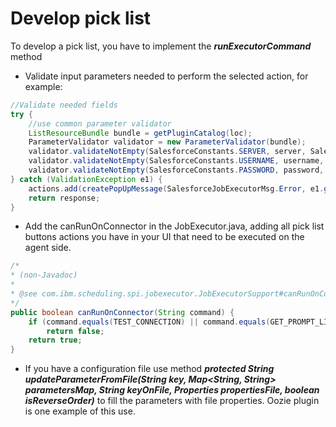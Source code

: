 # Develop pick list
To develop a pick list, you have to implement the **_runExecutorCommand_** method

- Validate input parameters needed to perform the selected action, for example:  
```java
//Validate needed fields
try {
    //use common parameter validator
    ListResourceBundle bundle = getPluginCatalog(loc);               
    ParameterValidator validator = new ParameterValidator(bundle);           
    validator.validateNotEmpty(SalesforceConstants.SERVER, server, SalesforceJobExecutorMsg.AWKSAF009E_MISSING_SERVER );
    validator.validateNotEmpty(SalesforceConstants.USERNAME, username, SalesforceJobExecutorMsg.AWKSAF010E_MISSING_USERID );
    validator.validateNotEmpty(SalesforceConstants.PASSWORD, password, SalesforceJobExecutorMsg.AWKSAF011E_MISSING_USERPASSWORD );
} catch (ValidationException e1) { 
    actions.add(createPopUpMessage(SalesforceJobExecutorMsg.Error, e1.getMessage(),loc));
    return response;
}
```  
- Add the canRunOnConnector in the <name>JobExecutor.java, adding all pick list buttons actions you have in your UI that need to be executed on the agent side.
```java
/*
* (non-Javadoc)
*
* @see com.ibm.scheduling.spi.jobexecutor.JobExecutorSupport#canRunOnConnector(java.lang.String)
*/
public boolean canRunOnConnector(String command) {
    if (command.equals(TEST_CONNECTION) || command.equals(GET_PROMPT_LIST))
        return false;
    return true;
}
```
- If you have a configuration file  use method **_protected String updateParameterFromFile(String key, Map<String, String> parametersMap, String keyOnFile, Properties propertiesFile, boolean isReverseOrder)_** to fill the parameters with file properties. Oozie plugin is one example of this use.